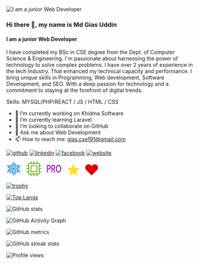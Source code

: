 ![I am  a junior Web Developer](https://my.bdjobs.com/photos/6500001-6525000/2616516126p6k7n.jpg)
### Hi there 👋, my name is Md Gias Uddin
#### I am  a junior Web Developer


I have completed my BSc in CSE degree from the Dept. of Computer Science & Engineering. I`m passionate about harnessing the power of technology to solve complex problems. I have over 2 years of experience in the tech Industry. That enhanced my technical capacity and performance. I bring unique skills in Programming, Web development, Software Development, and SEO. With a deep passion for technology and a commitment to staying at the forefront of digital trends.

Skills: MYSQL/PHP/REACT / JS / HTML / CSS

- 🔭 I’m currently working on Khidma Software 
- 🌱 I’m currently learning Laravel 
- 👯 I’m looking to collaborate on GitHub 
- 💬 Ask me about Web Development 
- 📫 How to reach me: gias.cse191@gmail.com 


[<img src='https://cdn.jsdelivr.net/npm/simple-icons@3.0.1/icons/github.svg' alt='github' height='40'>](https://github.com/https://github.com/GiasMahmud)  [<img src='https://cdn.jsdelivr.net/npm/simple-icons@3.0.1/icons/linkedin.svg' alt='linkedin' height='40'>](https://www.linkedin.com/in/https://www.linkedin.com/in/pro-seo-speacialist-//)  [<img src='https://cdn.jsdelivr.net/npm/simple-icons@3.0.1/icons/facebook.svg' alt='facebook' height='40'>](https://www.facebook.com/https://www.facebook.com/profile.php?id=100010577239019)  [<img src='https://cdn.jsdelivr.net/npm/simple-icons@3.0.1/icons/icloud.svg' alt='website' height='40'>](https://www.showwcase.com/giascse191)  

<a href='https://archiveprogram.github.com/'><img src='https://raw.githubusercontent.com/acervenky/animated-github-badges/master/assets/acbadge.gif' width='40' height='40'></a> <a href='https://docs.github.com/en/developers'><img src='https://raw.githubusercontent.com/acervenky/animated-github-badges/master/assets/devbadge.gif' width='40' height='40'></a> <a href='https://github.com/pricing'><img src='https://raw.githubusercontent.com/acervenky/animated-github-badges/master/assets/pro.gif' width='40' height='40'></a> <a href='https://stars.github.com/'><img src='https://raw.githubusercontent.com/acervenky/animated-github-badges/master/assets/starbadge.gif' width='35' height='35'></a> <a href='https://docs.github.com/en/github/supporting-the-open-source-community-with-github-sponsors'><img src='https://raw.githubusercontent.com/acervenky/animated-github-badges/master/assets/sponsorbadge.gif' width='35' height='35'></a> 

[![trophy](https://github-profile-trophy.vercel.app/?username=https://github.com/GiasMahmud)](https://github.com/ryo-ma/github-profile-trophy)

[![Top Langs](https://github-readme-stats.vercel.app/api/top-langs/?username=https://github.com/GiasMahmud)](https://github.com/anuraghazra/github-readme-stats)

![GitHub stats](https://github-readme-stats.vercel.app/api?username=https://github.com/GiasMahmud&show_icons=true&count_private=true)  

![GitHub Activity Graph](https://activity-graph.herokuapp.com/graph?username=https://github.com/GiasMahmud)  

![GitHub metrics](https://metrics.lecoq.io/https://github.com/GiasMahmud)  

![GitHub streak stats](https://streak-stats.demolab.com/?user=https://github.com/GiasMahmud)  

![Profile views](https://gpvc.arturio.dev/https://github.com/GiasMahmud)  
